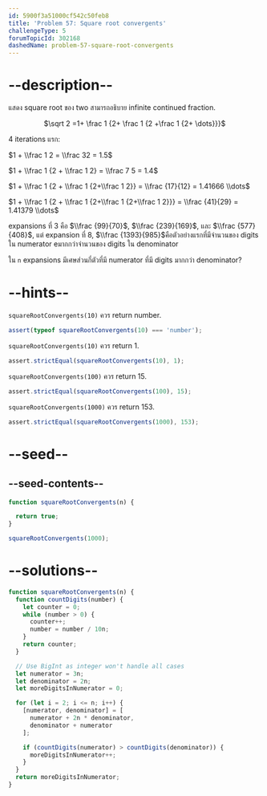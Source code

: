 ```yaml
---
id: 5900f3a51000cf542c50feb8
title: 'Problem 57: Square root convergents'
challengeType: 5
forumTopicId: 302168
dashedName: problem-57-square-root-convergents
---
```


# --description--

แสดง square root ของ two สามารถอธิบาย infinite continued fraction.

<div style='text-align: center;'>$\sqrt 2 =1+ \frac 1 {2+ \frac 1 {2 +\frac 1 {2+ \dots}}}$</div>

4 iterations แรก:

$1 + \\frac 1 2 = \\frac 32 = 1.5$

$1 + \\frac 1 {2 + \\frac 1 2} = \\frac 7 5 = 1.4$

$1 + \\frac 1 {2 + \\frac 1 {2+\\frac 1 2}} = \\frac {17}{12} = 1.41666 \\dots$

$1 + \\frac 1 {2 + \\frac 1 {2+\\frac 1 {2+\\frac 1 2}}} = \\frac {41}{29} = 1.41379 \\dots$

expansions ที่ 3 คือ $\\frac {99}{70}$, $\\frac {239}{169}$, และ $\\frac {577}{408}$, แต่ expansion ที่ 8, $\\frac {1393}{985}$คือตัวอย่างแรกที่มีจำนวนของ digits ใน numerator eมากกว่าจำนวนของ digits ใน denominator

ใน `n` expansions มีเศษส่วนกี่ตัวที่มี numerator ที่มี digits มากกว่า denominator?

# --hints--

`squareRootConvergents(10)` ควร return number.

```js
assert(typeof squareRootConvergents(10) === 'number');
```

`squareRootConvergents(10)` ควร return 1.

```js
assert.strictEqual(squareRootConvergents(10), 1);
```

`squareRootConvergents(100)` ควร return 15.

```js
assert.strictEqual(squareRootConvergents(100), 15);
```

`squareRootConvergents(1000)` ควร return 153.

```js
assert.strictEqual(squareRootConvergents(1000), 153);
```

# --seed--

## --seed-contents--

```js
function squareRootConvergents(n) {

  return true;
}

squareRootConvergents(1000);
```

# --solutions--

```js
function squareRootConvergents(n) {
  function countDigits(number) {
    let counter = 0;
    while (number > 0) {
      counter++;
      number = number / 10n;
    }
    return counter;
  }

  // Use BigInt as integer won't handle all cases
  let numerator = 3n;
  let denominator = 2n;
  let moreDigitsInNumerator = 0;

  for (let i = 2; i <= n; i++) {
    [numerator, denominator] = [
      numerator + 2n * denominator,
      denominator + numerator
    ];

    if (countDigits(numerator) > countDigits(denominator)) {
      moreDigitsInNumerator++;
    }
  }
  return moreDigitsInNumerator;
}
```
